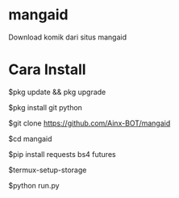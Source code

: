 # mangaid
Download komik dari situs mangaid

# Cara Install

$pkg update && pkg upgrade

$pkg install git python

$git clone https://github.com/Ainx-BOT/mangaid

$cd mangaid

$pip install requests bs4 futures

$termux-setup-storage

$python run.py

